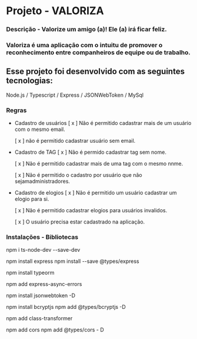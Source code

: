 # Projeto - VALORIZA

### Descrição - Valorize um amigo (a)! Ele (a) irá ficar feliz.
### Valoriza é uma aplicação com o intuitu de promover o reconhecimento entre companheiros de equipe ou de trabalho.

## Esse projeto foi desenvolvido com as seguintes tecnologias:

  Node.js / Typescript / Express / JSONWebToken / MySql

### Regras

- Cadastro de usuários
  [ x ] Não é permitido cadastrar mais de um usuário com o mesmo email.

  [ x ] não é permitido cadastrar usuário sem email.

- Cadastro de TAG
  [ x ] Não é permido cadastrar tag sem nome.

  [ x ] Não é permitido cadastrar mais de uma tag com o mesmo nnme.

  [ x ] Não é permitido o cadastro por usuário que não sejamadministradores.

- Cadastro de elogios
  [ x ] Não é permitido um usuário cadastrar um elogio para si.

  [ x ] Não é permitido cadastrar elogios para usuários invalidos.

  [ x ] O usuário precisa estar cadastrado na aplicação.


### Instalações - Bibliotecas

  npm i ts-node-dev --save-dev

  npm install express
  npm install --save @types/express

  npm install typeorm

  npm add express-async-errors

  npm install jsonwebtoken -D

  npm install bcryptjs
  npm add @types/bcryptjs -D

  npm add class-transformer

  npm add cors
  npm add @types/cors - D
